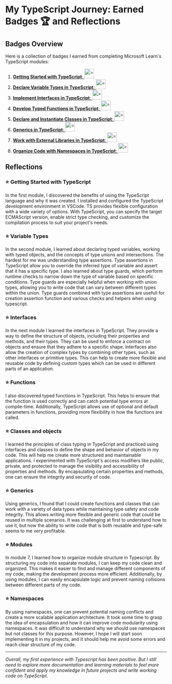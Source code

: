# My TypeScript Journey: Earned Badges 🏆 and Reflections
 
## Badges Overview

Here is a collection of badges I earned from completing Microsoft Learn's TypeScript modules:

1. [**Getting Started with TypeScript**: <img alt="⭐Badge⭐" src="https://learn.microsoft.com/en-us/training/achievements/typescript/typescript-get-started.svg" width=30>](https://learn.microsoft.com/api/achievements/share/en-us/alv0425/8R645S6W?sharingId=31EA8433DACC585)
2. [**Declare Variable Types in TypeScript**: <img alt="⭐Badge⭐" src="https://learn.microsoft.com/training/achievements/typescript/typescript-declare-variable-types.svg" width=30>](https://learn.microsoft.com/api/achievements/share/en-us/alv0425/EJ7HBSMP?sharingId=31EA8433DACC585)
3. [**Implement Interfaces in TypeScript**: <img alt="⭐Badge⭐" src="https://learn.microsoft.com/en-us/training/achievements/typescript/typescript-implement-interfaces.svg" width=30>](https://learn.microsoft.com/api/achievements/share/en-us/alv0425/N79TX2HF?sharingId=31EA8433DACC585)
4. [**Develop Typed Functions in TypeScript**: <img alt="⭐Badge⭐" src="https://learn.microsoft.com/training/achievements/typescript/typescript-develop-typed-functions.svg" width=30>](https://learn.microsoft.com/api/achievements/share/en-us/alv0425/EJ7WNN2P?sharingId=31EA8433DACC585)
5. [**Declare and Instantiate Classes in TypeScript**: <img alt="⭐Badge⭐" src="https://learn.microsoft.com/en-us/training/achievements/typescript/typescript-declare-instantiate-classes.svg" width=30>](https://learn.microsoft.com/api/achievements/share/en-us/alv0425/9NST8L2U?sharingId=31EA8433DACC585)
6. [**Generics in TypeScript**: <img alt="⭐Badge⭐" src="https://learn.microsoft.com/en-us/training/achievements/typescript/typescript-generics.svg" width=30>](https://learn.microsoft.com/api/achievements/share/en-us/alv0425/7ENXLXRZ?sharingId=31EA8433DACC585)
7. [**Work with External Libraries in TypeScript**: <img alt="⭐Badge⭐" src="https://learn.microsoft.com/en-us/training/achievements/typescript/typescript-work-external-libraries.svg" width=30>](https://learn.microsoft.com/api/achievements/share/en-us/alv0425/3XLC9LLH?sharingId=31EA8433DACC585)
8. [**Organize Code with Namespaces in TypeScript**: <img alt="⭐Badge⭐" src="https://learn.microsoft.com/en-us/training/achievements/typescript/typescript-namespaces-organize-code.svg" width=30>](https://learn.microsoft.com/api/achievements/share/en-us/alv0425/HYGUD4K8?sharingId=31EA8433DACC585)

## Reflections

### ⭐ Getting Started with TypeScript
In the first module, I discovered the benefits of using the TypeScript language and why it was created. I installed and configured the TypeScript development environment in VSCode. TS provides flexible configuration with a wide variety of options. With TypeScript, you can specify the target ECMAScript version, enable strict type checking, and customize the compilation process to suit your project's needs.

### ⭐ Variable Types
In the second module, I learned about declaring typed variables, working with typed objects, and the concepts of type unions and intersections. The hardest for me was understanding type assertions. Type assertions in TypeScript allow you to override the inferred type of variable and assert that it has a specific type. I also learned about type guards, which perform runtime checks to narrow down the type of variable based on specific conditions. Type guards are especially helpful when working with union types, allowing you to write code that can vary between different types within the union. Type guards combined with type assertions are usefull for creation assertion function and various checks and helpers when using typescript.

### ⭐ Interfaces
In the next module I learned the interfaces in TypeScript. They provide a way to define the structure of objects, including their properties and methods, and their types. They can be used to enforce a contract on objects and ensure that they adhere to a specific shape. Interfaces also allow the creation of complex types by combining other types, such as other interfaces or primitive types. This can help to create more flexible and reusable code by defining custom types which can be used in different parts of an application. 

### ⭐ Functions
I also discovered typed functions in TypeScript. This helps to ensure that the function is used correctly and can catch potential type errors at compile-time. Additionally, TypeScript allows use of optional and default parameters in functions, providing more flexibility in how the functions are called.

### ⭐ Classes and objects
I learned the principles of class typing in TypeScript and practiced using interfaces and classes to define the shape and behavior of objects in my code. This will help me create more structured and maintainable applications. I experimented with TypeScript's access modifiers like public, private, and protected to manage the visibility and accessibility of properties and methods. By encapsulating certain properties and methods, one can ensure the integrity and security of code.

### ⭐ Generics
Using generics, I found that I could create functions and classes that can work with a variety of data types while maintaining type safety and code integrity. This allows writing more flexible and generic code that could be reused in multiple scenarios. It was challenging at first to understand how to use it, but now the ability to write code that is both reusable and type-safe seems to me very profitable. 

### ⭐ Modules
In module 7, I learned how to organize module structure in Typescript. By structuring my code into separate modules, I can keep my code clean and organized. This makes it easier to find and manage different components of my code, making the development process more efficient. Additionally, by using modules, I can easily encapsulate logic and prevent naming collisions between different parts of my code.

### ⭐ Namespaces
By using namespaces, one can prevent potential naming conflicts and create a more scalable application architecture. It took some time to grasp the idea of encapsulation and how it can improve code modularity using namespaces. It was difficult to understand why we should use namespaces but not classes for this purpose. However, I hope I will start soon implementing it in my projects, and it should help me avoid some errors and reach clear structure of my code. 

________________________________________
*Overall, my first experience with Typescript has been positive. But I still need to explore more documentation and learning materials to feel more confident and apply my knowledge in future projects and write working code on TypeScript.*
